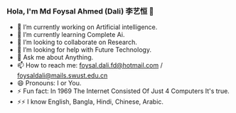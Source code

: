 ### Hola, I'm Md Foysal Ahmed (Dali) 李艺恒 👋

- 🔭 I’m currently working on Artificial intelligence.
- 🌱 I’m currently learning Complete Ai.
- 👯 I’m looking to collaborate on Research.
- 🤔 I’m looking for help with Future Technology.
- 💬 Ask me about Anything.
- 📫 How to reach me: foysal.dali.fd@hotmail.com / foysaldali@mails.swust.edu.cn
- 😄 Pronouns: I or You.
- ⚡ Fun fact: In 1969 The Internet Consisted Of Just 4 Computers It's true.
- ⚡⚡ I know English, Bangla, Hindi, Chinese, Arabic.

